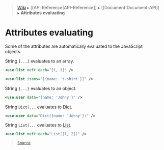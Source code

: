 > [Wiki](Home) ▸ [[API Reference|API-Reference]] ▸ [[Document|Document-API]] ▸ **Attributes evaluating**

# Attributes evaluating

Some of the attributes are automatically evaluated to the JavaScript objects.

String `[...]` evaluates to an array.
```xml
<use:list neft:each="[1, 2]" />
```
```xml
<use:list items="[{name: 't-shirt'}]" />
```

String `{...}` evaluates to an object.
```xml
<use:user data="{name: 'Johny'}" />
```

String `Dict(...` evaluates to [Dict](/Neft-io/neft/wiki/Dict-API#class-dict).
```xml
<use:user data="Dict({name: 'Johny'})" />
```

String `List(...` evaluates to [List](/Neft-io/neft/wiki/List-API#class-list).
```xml
<use:list neft:each="List([1, 2])" />
```

> [`Source`](/Neft-io/neft/blob/b07f8471f0eea285e6ecaed7d5dc667674e2a4ae/src/document/file/parse/attrs.litcoffee#attributes-evaluating)


